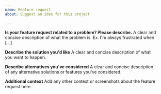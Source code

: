 ```yaml
---
name: Feature request
about: Suggest an idea for this project

---
```


<!-- vale Google.FirstPerson = NO -->
<!-- vale Google.Ellipses = NO -->

**Is your feature request related to a problem? Please describe.**
A clear and concise description of what the problem is. Ex. I'm always frustrated when [...]

<!-- vale Google.FirstPerson = YES -->
<!-- vale Google.Ellipses = YES -->

**Describe the solution you'd like**
A clear and concise description of what you want to happen.

**Describe alternatives you've considered**
A clear and concise description of any alternative solutions or features you've considered.

**Additional context**
Add any other context or screenshots about the feature request here.
